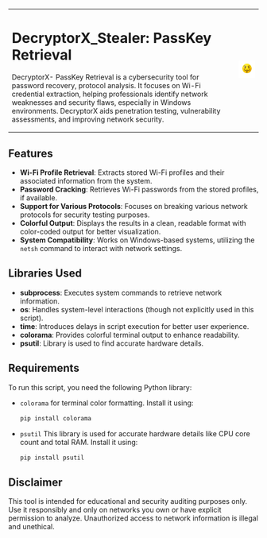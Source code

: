 <table>
  <tr>
    <td>
      <h1>DecryptorX_Stealer: PassKey Retrieval</h1>
      <p>DecryptorX- PassKey Retrieval is a cybersecurity tool for password recovery, protocol analysis. It focuses on Wi-Fi credential extraction, helping professionals identify network weaknesses and security flaws, especially in Windows environments. DecryptorX aids penetration testing, vulnerability assessments, and improving network security.</p>
    </td>
    <td style="vertical-align: middle; margin-top: 8px;">
      <img src="https://github.com/UjjwalSaini07/DecryptorX_Stealer/blob/main/ArdiunoCracks/assests/ReadmeAssests/HackerEmoji.png?raw=true" alt="Hacker Emoji">
    </td>
  </tr>
</table>


## Features
- **Wi-Fi Profile Retrieval**: Extracts stored Wi-Fi profiles and their associated information from the system.
- **Password Cracking**: Retrieves Wi-Fi passwords from the stored profiles, if available.
- **Support for Various Protocols**: Focuses on breaking various network protocols for security testing purposes.
- **Colorful Output**: Displays the results in a clean, readable format with color-coded output for better visualization.
- **System Compatibility**: Works on Windows-based systems, utilizing the `netsh` command to interact with network settings.

## Libraries Used
- **subprocess**: Executes system commands to retrieve network information.
- **os**: Handles system-level interactions (though not explicitly used in this script).
- **time**: Introduces delays in script execution for better user experience.
- **colorama**: Provides colorful terminal output to enhance readability.
- **psutil**: Library is used to find accurate hardware details.

## Requirements

To run this script, you need the following Python library:

- `colorama` for terminal color formatting. Install it using:
  
  ```bash
  pip install colorama
  ```
- `psutil` This library is used for accurate hardware details like CPU core count and total RAM. Install it using:
  
  ```bash
  pip install psutil
  ```

## Disclaimer
This tool is intended for educational and security auditing purposes only. Use it responsibly and only on networks you own or have explicit permission to analyze. Unauthorized access to network information is illegal and unethical.
